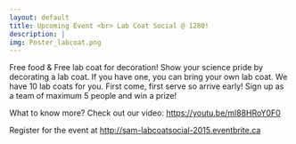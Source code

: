 ```yaml
---
layout: default
title: Upcoming Event <br> Lab Coat Social @ 1280! 
description: |
img: Poster_labcoat.png
---
```

Free food & Free lab coat for decoration! Show your science pride by decorating a lab coat. If you have one, you can bring your own lab coat. We have 10 lab coats for you. First come, first serve so arrive early! Sign up as a team of maximum 5 people and win a prize! 

What to know more? Check out our video: <a href="https://youtu.be/ml88HRoY0F0"> https://youtu.be/ml88HRoY0F0 </a>

<p> Register for the event at <a href="http://sam-labcoatsocial-2015.eventbrite.ca"> http://sam-labcoatsocial-2015.eventbrite.ca </a> </p>
